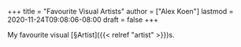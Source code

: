 +++
title = "Favourite Visual Artists"
author = ["Alex Koen"]
lastmod = 2020-11-24T09:08:06-08:00
draft = false
+++

My favourite visual [§Artist]({{< relref "artist" >}})s.

